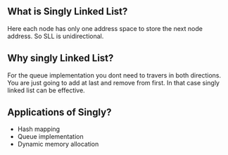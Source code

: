 ## What is Singly Linked List?
Here each node has only one address space to store the next node address. So SLL is unidirectional.
## Why singly Linked List?
For the queue implementation you dont need to travers in both directions. You are just going to add at last and remove from first. In that case singly linked list can be effective.
## Applications of Singly?
- Hash mapping
- Queue implementation
- Dynamic memory allocation
